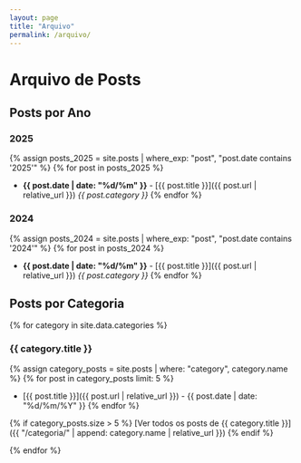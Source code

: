 ```yaml
---
layout: page
title: "Arquivo"
permalink: /arquivo/
---
```


# Arquivo de Posts

## Posts por Ano

### 2025

{% assign posts_2025 = site.posts | where_exp: "post", "post.date contains '2025'" %}
{% for post in posts_2025 %}
- **{{ post.date | date: "%d/%m" }}** - [{{ post.title }}]({{ post.url | relative_url }}) *{{ post.category }}*
{% endfor %}

### 2024

{% assign posts_2024 = site.posts | where_exp: "post", "post.date contains '2024'" %}
{% for post in posts_2024 %}
- **{{ post.date | date: "%d/%m" }}** - [{{ post.title }}]({{ post.url | relative_url }}) *{{ post.category }}*
{% endfor %}

## Posts por Categoria

{% for category in site.data.categories %}
### {{ category.title }}

{% assign category_posts = site.posts | where: "category", category.name %}
{% for post in category_posts limit: 5 %}
- [{{ post.title }}]({{ post.url | relative_url }}) - {{ post.date | date: "%d/%m/%Y" }}
{% endfor %}

{% if category_posts.size > 5 %}
[Ver todos os posts de {{ category.title }}]({{ "/categoria/" | append: category.name | relative_url }})
{% endif %}

{% endfor %}
